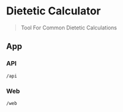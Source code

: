 # Dietetic Calculator

> Tool For Common Dietetic Calculations

## App

### API

```
/api
```

### Web

```
/web
```
